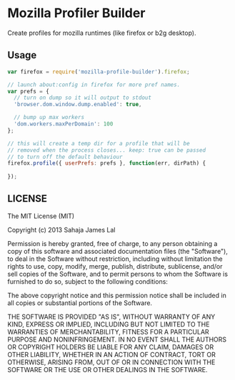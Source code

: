 # Mozilla Profiler Builder

Create profiles for mozilla runtimes (like firefox or b2g
desktop).


## Usage

``` js
var firefox = require('mozilla-profile-builder').firefox;

// launch about:config in firefox for more pref names.
var prefs = {
  // turn on dump so it will output to stdout
  'browser.dom.window.dump.enabled': true,

  // bump up max workers
  'dom.workers.maxPerDomain': 100
};

// this will create a temp dir for a profile that will be
// removed when the process closes... keep: true can be passed
// to turn off the default behaviour
firefox.profile({ userPrefs: prefs }, function(err, dirPath) {
  
});

```

## LICENSE

The MIT License (MIT)

Copyright (c) 2013 Sahaja James Lal

Permission is hereby granted, free of charge, to any person obtaining a copy
of this software and associated documentation files (the "Software"), to deal
in the Software without restriction, including without limitation the rights
to use, copy, modify, merge, publish, distribute, sublicense, and/or sell
copies of the Software, and to permit persons to whom the Software is
furnished to do so, subject to the following conditions:

The above copyright notice and this permission notice shall be included in
all copies or substantial portions of the Software.

THE SOFTWARE IS PROVIDED "AS IS", WITHOUT WARRANTY OF ANY KIND, EXPRESS OR
IMPLIED, INCLUDING BUT NOT LIMITED TO THE WARRANTIES OF MERCHANTABILITY,
FITNESS FOR A PARTICULAR PURPOSE AND NONINFRINGEMENT. IN NO EVENT SHALL THE
AUTHORS OR COPYRIGHT HOLDERS BE LIABLE FOR ANY CLAIM, DAMAGES OR OTHER
LIABILITY, WHETHER IN AN ACTION OF CONTRACT, TORT OR OTHERWISE, ARISING FROM,
OUT OF OR IN CONNECTION WITH THE SOFTWARE OR THE USE OR OTHER DEALINGS IN
THE SOFTWARE.
